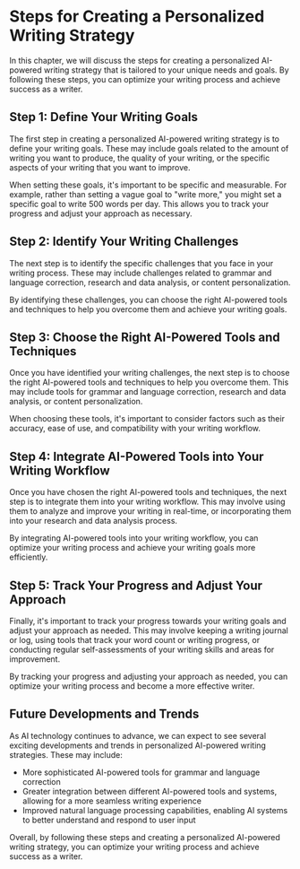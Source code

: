 Steps for Creating a Personalized Writing Strategy
=========================================================================================================

In this chapter, we will discuss the steps for creating a personalized AI-powered writing strategy that is tailored to your unique needs and goals. By following these steps, you can optimize your writing process and achieve success as a writer.

Step 1: Define Your Writing Goals
---------------------------------

The first step in creating a personalized AI-powered writing strategy is to define your writing goals. These may include goals related to the amount of writing you want to produce, the quality of your writing, or the specific aspects of your writing that you want to improve.

When setting these goals, it's important to be specific and measurable. For example, rather than setting a vague goal to "write more," you might set a specific goal to write 500 words per day. This allows you to track your progress and adjust your approach as necessary.

Step 2: Identify Your Writing Challenges
----------------------------------------

The next step is to identify the specific challenges that you face in your writing process. These may include challenges related to grammar and language correction, research and data analysis, or content personalization.

By identifying these challenges, you can choose the right AI-powered tools and techniques to help you overcome them and achieve your writing goals.

Step 3: Choose the Right AI-Powered Tools and Techniques
--------------------------------------------------------

Once you have identified your writing challenges, the next step is to choose the right AI-powered tools and techniques to help you overcome them. This may include tools for grammar and language correction, research and data analysis, or content personalization.

When choosing these tools, it's important to consider factors such as their accuracy, ease of use, and compatibility with your writing workflow.

Step 4: Integrate AI-Powered Tools into Your Writing Workflow
-------------------------------------------------------------

Once you have chosen the right AI-powered tools and techniques, the next step is to integrate them into your writing workflow. This may involve using them to analyze and improve your writing in real-time, or incorporating them into your research and data analysis process.

By integrating AI-powered tools into your writing workflow, you can optimize your writing process and achieve your writing goals more efficiently.

Step 5: Track Your Progress and Adjust Your Approach
----------------------------------------------------

Finally, it's important to track your progress towards your writing goals and adjust your approach as needed. This may involve keeping a writing journal or log, using tools that track your word count or writing progress, or conducting regular self-assessments of your writing skills and areas for improvement.

By tracking your progress and adjusting your approach as needed, you can optimize your writing process and become a more effective writer.

Future Developments and Trends
------------------------------

As AI technology continues to advance, we can expect to see several exciting developments and trends in personalized AI-powered writing strategies. These may include:

* More sophisticated AI-powered tools for grammar and language correction
* Greater integration between different AI-powered tools and systems, allowing for a more seamless writing experience
* Improved natural language processing capabilities, enabling AI systems to better understand and respond to user input

Overall, by following these steps and creating a personalized AI-powered writing strategy, you can optimize your writing process and achieve success as a writer.
